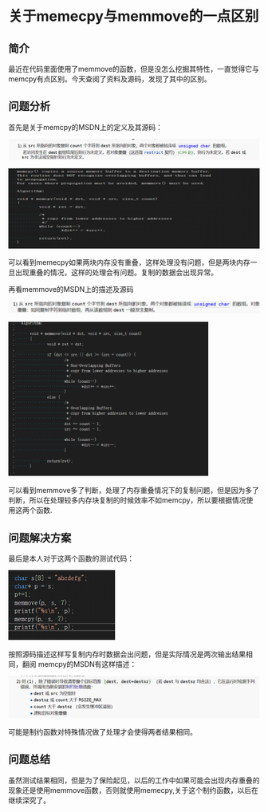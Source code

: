 # 关于memecpy与memmove的一点区别

## 简介

  最近在代码里面使用了memmove的函数，但是没怎么挖掘其特性，一直觉得它与memcpy有点区别。今天查阅了资料及源码，发现了其中的区别。

## 问题分析

  首先是关于memcpy的MSDN上的定义及其源码：

![img](关于memecpy与memmove的一点区别.assets/wps_clip_image-10292.png)



![img](关于memecpy与memmove的一点区别.assets/wps_clip_image-10328.png)



可以看到memecpy如果两块内存没有重叠，这样处理没有问题，但是两块内存一旦出现重叠的情况，这样的处理会有问题。复制的数据会出现异常。

 再看memmove的MSDN上的描述及源码

![img](关于memecpy与memmove的一点区别.assets/wps_clip_image-10367.png)

 ![img](关于memecpy与memmove的一点区别.assets/wps_clip_image-10397.png)

可以看到memmove多了判断，处理了内存重叠情况下的复制问题，但是因为多了判断，所以在处理较多内存块复制的时候效率不如memcpy，所以要根据情况使用这两个函数.

## 问题解决方案

最后是本人对于这两个函数的测试代码：

![img](关于memecpy与memmove的一点区别.assets/wps_clip_image-10429.png)

按照源码描述这样写复制内存时数据会出问题，但是实际情况是两次输出结果相同，翻阅 memcpy的MSDN有这样描述：

![img](关于memecpy与memmove的一点区别.assets/wps_clip_image-10462.png)

可能是制约函数对特殊情况做了处理才会使得两者结果相同。

## 问题总结

虽然测试结果相同，但是为了保险起见，以后的工作中如果可能会出现内存重叠的现象还是使用memmove函数，否则就使用memecpy,关于这个制约函数，以后在继续深究了。



